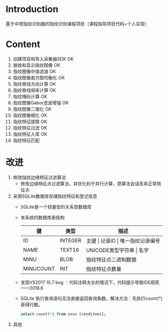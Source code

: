 # Introduction
基于中控指纹识别器的指纹识别课程项目（课程指导项目代码+个人实现）

# Content
  1. 创建项目和导入采集器SDK OK
  1. 接收和显示指纹图像 OK
  1. 指纹图像中值滤波 OK
  1. 指纹图像直方图均衡化 OK
  1. 指纹脊线方向计算 OK
  1. 指纹脊线频率计算 OK
  1. 指纹掩码计算 OK
  1. 指纹图像Gabor滤波增强 OK
  1. 指纹图像二值化 OK
  1. 指纹图像细化 OK
  1. 指纹特征提取 OK
  1. 指纹特征过滤 OK
  1. 指纹特征入库 OK
  1. 指纹特征匹配


# 改进
  1. 修改指纹边缘特征过滤算法
      - 修改边缘特征点过滤算法，并优化利于并行计算，原算法会误丢弃正常特征点
  2. 采用SQLite数据库存储指纹特征和登记信息
      - SQLite是一个轻量型的关系型数据库
      - 本系统的数据库表结构

        |键|类型|描述|
        |---|---|---|
        |ID|INTEGER|主键 \| 记录ID \| 唯一指纹记录编号|
        |NAME|TEXT16|UNICODE类型字符串 \| 名字|
        |MINU|BLOB|指纹特征点二进制数据|
        |MINUCOUNT|INT|指纹特征点数量|
      - 发现VS2017 15.7 bug ：代码注释太长的情况下，代码提示导致IDE假死——2018.6
      - SQLite 执行查询语句无法直接返回查询条数。解决方法：先执行count(*)获得行数。
          ```SQL
          select count(*) from xxxx [conditons];
          ```
2. 其他
